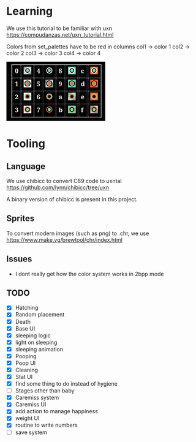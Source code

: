 # Learning 

We use this tutorial to be familiar with uxn 
https://compudanzas.net/uxn_tutorial.html

Colors from set_palettes have to be red in columns
col1 -> color 1
col2 -> color 2
col3 -> color 3
col4 -> color 4

![Possible color values](image.png)

# Tooling 

## Language 

We use chibicc to convert C89 code to uxntal 
https://github.com/lynn/chibicc/tree/uxn

A binary version of chibicc is present in this project.

## Sprites 

To convert modern images (such as png) to .chr, we use 
https://www.make.vg/brewtool/chr/index.html


## Issues

* I dont really get how the color system works in 2bpp mode


## TODO

- [x] Hatching
- [x] Random placement
- [x] Death
- [x] Base UI
- [x] sleeping logic
- [x] light on sleeping
- [x] sleeping animation
- [x] Pooping
- [x] Poop UI
- [x] Cleaning
- [x] Stat UI
- [x] find some thing to do instead of hygiene
- [ ] Stages other than baby
- [x] Caremiss system
- [x] Caremiss UI
- [x] add action to manage happiness
- [x] weight UI
- [x] routine to write numbers
- [ ] save system